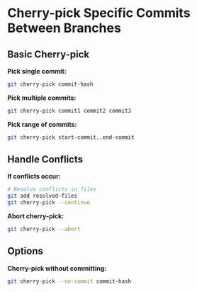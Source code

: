 # Cherry-pick Specific Commits Between Branches

## Basic Cherry-pick

**Pick single commit:**
```bash
git cherry-pick commit-hash
```

**Pick multiple commits:**
```bash
git cherry-pick commit1 commit2 commit3
```

**Pick range of commits:**
```bash
git cherry-pick start-commit..end-commit
```

## Handle Conflicts

**If conflicts occur:**
```bash
# Resolve conflicts in files
git add resolved-files
git cherry-pick --continue
```

**Abort cherry-pick:**
```bash
git cherry-pick --abort
```

## Options

**Cherry-pick without committing:**
```bash
git cherry-pick --no-commit commit-hash
```